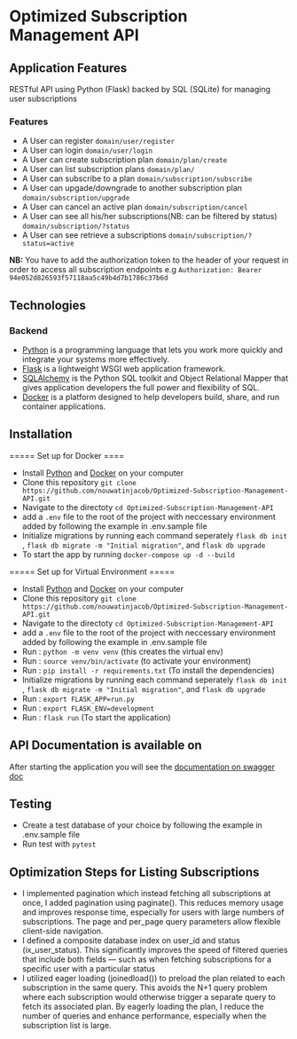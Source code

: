 # Optimized Subscription Management API


## Application Features

RESTful API using Python (Flask) backed by SQL (SQLite) for managing user subscriptions

### Features
- A User can register ```domain/user/register```
- A User can login ```domain/user/login```
- A User can create subscription plan ```domain/plan/create```
- A User can list subscription plans ```domain/plan/```
- A User can subscribe to a plan ```domain/subscription/subscribe```
- A User can upgade/downgrade to another subscription plan ```domain/subscription/upgrade```
- A User can cancel an active plan ```domain/subscription/cancel```
- A User can see all  his/her subscriptions(NB: can be filtered by status) ```domain/subscription/?status```
- A User can see retrieve a subscriptions ```domain/subscription/?status=active```

**NB:** You have to add the authorization token to the header of your request in order to access all subscription endpoints e.g `Authorization: Bearer 94e052d826593f57118aa5c49b4d7b1786c37b6d`

## Technologies

### Backend

- [Python](https://www.python.org/) is a programming language that lets you work more quickly and integrate your systems more effectively.
- [Flask](https://flask.palletsprojects.com/en/stable/) is a lightweight WSGI web application framework.
- [SQLAlchemy](https://www.sqlalchemy.org/) is the Python SQL toolkit and Object Relational Mapper that gives application developers the full power and flexibility of SQL.
- [Docker](https://www.docker.com/) is a platform designed to help developers build, share, and run container applications.


## Installation
===== Set up for Docker ====
- Install [Python](https://www.python.org/) and [Docker](https://www.docker.com/) on your computer
- Clone this repository ```git clone https://github.com/nouwatinjacob/Optimized-Subscription-Management-API.git```
- Navigate to the directoty ```cd Optimized-Subscription-Management-API```
- add a ```.env``` file to the root of the project with neccessary environment added by following the example in .env.sample file
- Initialize migrations by running each command seperately ```flask db init``` , ```flask db migrate -m "Initial migration"```, and ```flask db upgrade```
- To start the app by running ```docker-compose up -d --build```

===== Set up for Virtual Environment ===== 
- Install [Python](https://www.python.org/) and [Docker](https://www.docker.com/) on your computer
- Clone this repository ```git clone https://github.com/nouwatinjacob/Optimized-Subscription-Management-API.git```
- Navigate to the directoty ```cd Optimized-Subscription-Management-API```
- add a ```.env``` file to the root of the project with neccessary environment added by following the example in .env.sample file
- Run : ```python -m venv venv``` (this creates the virtual env)
- Run : ```source venv/bin/activate``` (to activate your environment)
- Run : ```pip install -r requirements.txt``` (To install the dependencies)
- Initialize migrations by running each command seperately ```flask db init``` , ```flask db migrate -m "Initial migration"```, and ```flask db upgrade```
- Run : ```export FLASK_APP=run.py```
- Run : ```export FLASK_ENV=development```
- Run : ```flask run``` (To start the application)

## API Documentation is available on
After starting the application you will see the [documentation on swagger doc](http://127.0.0.1:5000/docs)

## Testing

- Create a test database of your choice by following the example in .env.sample file
- Run test with `pytest`


## Optimization Steps for Listing Subscriptions

- I implemented pagination which instead fetching all subscriptions at once, I added pagination using paginate(). This reduces memory usage and improves response time, especially for users with large numbers of subscriptions. The page and per_page query parameters allow flexible client-side navigation.
- I defined a composite database index on user_id and status (ix_user_status). This significantly improves the speed of filtered queries that include both fields — such as when fetching subscriptions for a specific user with a particular status
- I utilized eager loading (joinedload()) to preload the plan related to each subscription in the same query. This avoids the N+1 query problem where each subscription would otherwise trigger a separate query to fetch its associated plan. By eagerly loading the plan, I reduce the number of queries and enhance performance, especially when the subscription list is large.
